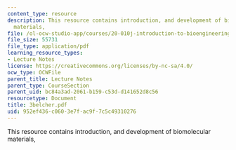 ```yaml
---
content_type: resource
description: This resource contains introduction, and development of biomolecular
  materials,
file: /ol-ocw-studio-app/courses/20-010j-introduction-to-bioengineering-be-010j-spring-2006/952ef436c0603e7fac9f7c5c49310276_3belcher.pdf
file_size: 55731
file_type: application/pdf
learning_resource_types:
- Lecture Notes
license: https://creativecommons.org/licenses/by-nc-sa/4.0/
ocw_type: OCWFile
parent_title: Lecture Notes
parent_type: CourseSection
parent_uid: bc84a3ad-2061-b159-c53d-d141652d8c56
resourcetype: Document
title: 3belcher.pdf
uid: 952ef436-c060-3e7f-ac9f-7c5c49310276
---
```

This resource contains introduction, and development of biomolecular materials,